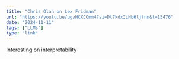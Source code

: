 ```yaml
---
title: "Chris Olah on Lex Fridman"
url: "https://youtu.be/ugvHCXCOmm4?si=Dt7kdxIiHb6ljfnn&t=15476"
date: "2024-11-11"
tags: ["LLMs"]
type: "link"
---
```


Interesting on interpretability